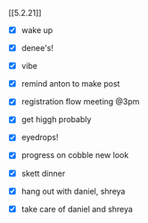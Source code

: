 [[5.2.21]]
- [x] wake up
- [x] denee's!
- [x] vibe
- [x] remind anton to make post
- [x] registration flow meeting @3pm
- [x] get higgh probably
- [x] eyedrops!
- [x] progress on cobble new look
- [x] skett dinner
- [x] hang out with daniel, shreya
- [x] take care of daniel and shreya


